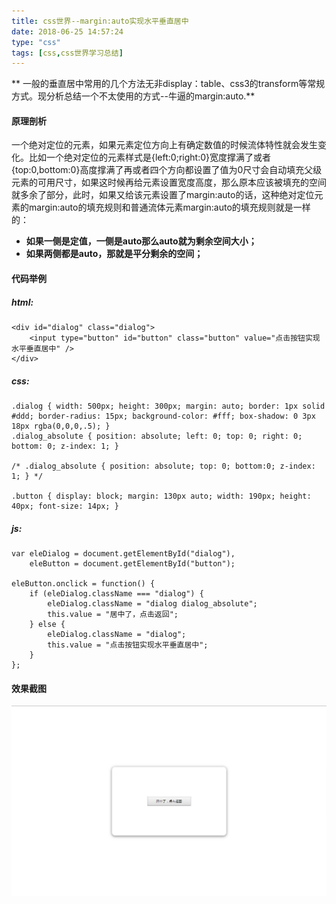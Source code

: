 ```yaml
---
title: css世界--margin:auto实现水平垂直居中
date: 2018-06-25 14:57:24
type: "css"
tags: [css,css世界学习总结]
---
```


** 一般的垂直居中常用的几个方法无非display：table、css3的transform等常规方式。现分析总结一个不太使用的方式--牛逼的margin:auto.**

#### 原理剖析

 一个绝对定位的元素，如果元素定位方向上有确定数值的时候流体特性就会发生变化。比如一个绝对定位的元素样式是{left:0;right:0}宽度撑满了或者{top:0,bottom:0}高度撑满了再或者四个方向都设置了值为0尺寸会自动填充父级元素的可用尺寸，如果这时候再给元素设置宽度高度，那么原本应该被填充的空间就多余了部分，此时，如果又给该元素设置了margin:auto的话，这种绝对定位元素的margin:auto的填充规则和普通流体元素margin:auto的填充规则就是一样的：



* **如果一侧是定值，一侧是auto那么auto就为剩余空间大小；**
* **如果两侧都是auto，那就是平分剩余的空间；**

#### 代码举例

##### html:

```
<div id="dialog" class="dialog">
    <input type="button" id="button" class="button" value="点击按钮实现水平垂直居中" />
</div>
```

##### css:

```
.dialog { width: 500px; height: 300px; margin: auto; border: 1px solid #ddd; border-radius: 15px; background-color: #fff; box-shadow: 0 3px 18px rgba(0,0,0,.5); }
.dialog_absolute { position: absolute; left: 0; top: 0; right: 0; bottom: 0; z-index: 1; }

/* .dialog_absolute { position: absolute; top: 0; bottom:0; z-index: 1; } */

.button { display: block; margin: 130px auto; width: 190px; height: 40px; font-size: 14px; }
```

##### js:

```
var eleDialog = document.getElementById("dialog"),
    eleButton = document.getElementById("button");

eleButton.onclick = function() {
    if (eleDialog.className === "dialog") {
        eleDialog.className = "dialog dialog_absolute";
        this.value = "居中了，点击返回";    
    } else {
        eleDialog.className = "dialog";
        this.value = "点击按钮实现水平垂直居中";    
    }
};

```
#### 效果截图

![实现效果](/img/margin-auto-img1.jpg)

